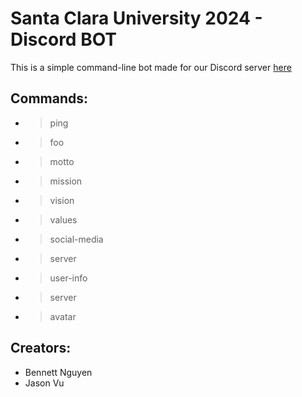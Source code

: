 # Santa Clara University 2024 - Discord BOT
This is a simple command-line bot made for our Discord server [here](https://discord.com)

## Commands:
- >ping
- >foo
- >motto
- >mission
- >vision
- >values
- >social-media
- >server
- >user-info
- >server
- >avatar

## Creators:
- Bennett Nguyen
- Jason Vu
